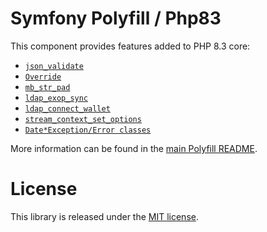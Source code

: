 # Symfony Polyfill / Php83

This component provides features added to PHP 8.3 core:

- [`json_validate`](https://wiki.php.net/rfc/json_validate)
- [`Override`](https://wiki.php.net/rfc/marking_overriden_methods)
- [`mb_str_pad`](https://wiki.php.net/rfc/mb_str_pad)
- [`ldap_exop_sync`](https://wiki.php.net/rfc/deprecate_functions_with_overloaded_signatures)
- [`ldap_connect_wallet`](https://wiki.php.net/rfc/deprecate_functions_with_overloaded_signatures)
- [`stream_context_set_options`](https://wiki.php.net/rfc/deprecate_functions_with_overloaded_signatures)
- [`Date*Exception/Error classes`](https://wiki.php.net/rfc/datetime-exceptions)

More information can be found in the
[main Polyfill README](https://github.com/symfony/polyfill/blob/main/README.md).

# License

This library is released under the [MIT license](LICENSE).
